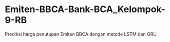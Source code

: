 # Emiten-BBCA-Bank-BCA_Kelompok-9-RB
Prediksi harga penutupan Emiten BBCA dengan metode LSTM dan GRU
